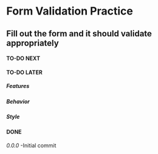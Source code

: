 # Form Validation Practice

## Fill out the form and it should validate appropriately

#### TO-DO NEXT

#### TO-DO LATER

##### Features

##### Behavior

##### Style

#### DONE

_0.0.0_
-Initial commit
